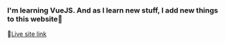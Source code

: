 ### I'm learning VueJS. And as I learn new stuff, I add new things to this website🎉

🔗[Live site link](https://farispalayi.github.io/learning-VueJS/)

<!-- Array.isArray -->
